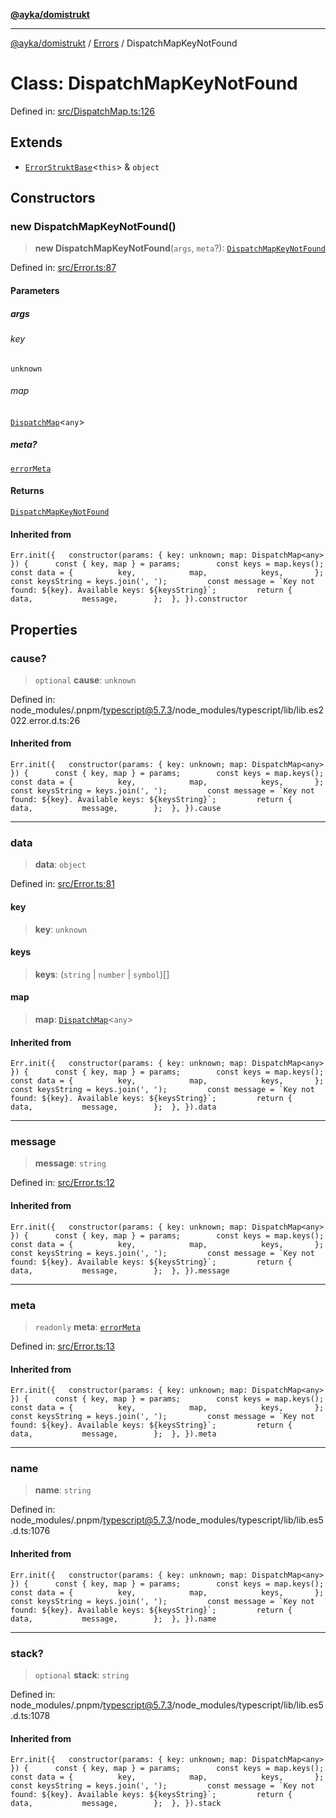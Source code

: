 [**@ayka/domistrukt**](../../../README.md)

***

[@ayka/domistrukt](../../../globals.md) / [Errors](../README.md) / DispatchMapKeyNotFound

# Class: DispatchMapKeyNotFound

Defined in: [src/DispatchMap.ts:126](https://github.com/AndreyMork/domistrukt/blob/d336ce883f586949cec0ae80ccb1b178d7aa8196/src/DispatchMap.ts#L126)

## Extends

- [`ErrorStruktBase`](../../Error/classes/ErrorStruktBase.md)\<`this`\> & `object`

## Constructors

### new DispatchMapKeyNotFound()

> **new DispatchMapKeyNotFound**(`args`, `meta`?): [`DispatchMapKeyNotFound`](DispatchMapKeyNotFound.md)

Defined in: [src/Error.ts:87](https://github.com/AndreyMork/domistrukt/blob/d336ce883f586949cec0ae80ccb1b178d7aa8196/src/Error.ts#L87)

#### Parameters

##### args

###### key

`unknown`

###### map

[`DispatchMap`](../../DispatchMap/classes/DispatchMap.md)\<`any`\>

##### meta?

[`errorMeta`](../../Error/type-aliases/errorMeta.md)

#### Returns

[`DispatchMapKeyNotFound`](DispatchMapKeyNotFound.md)

#### Inherited from

`` Err.init({ 	constructor(params: { key: unknown; map: DispatchMap<any> }) { 		const { key, map } = params; 		const keys = map.keys(); 		const data = { 			key, 			map, 			keys, 		}; 		const keysString = keys.join(', '); 		const message = `Key not found: ${key}. Available keys: ${keysString}`; 		return { 			data, 			message, 		}; 	}, }).constructor ``

## Properties

### cause?

> `optional` **cause**: `unknown`

Defined in: node\_modules/.pnpm/typescript@5.7.3/node\_modules/typescript/lib/lib.es2022.error.d.ts:26

#### Inherited from

`` Err.init({ 	constructor(params: { key: unknown; map: DispatchMap<any> }) { 		const { key, map } = params; 		const keys = map.keys(); 		const data = { 			key, 			map, 			keys, 		}; 		const keysString = keys.join(', '); 		const message = `Key not found: ${key}. Available keys: ${keysString}`; 		return { 			data, 			message, 		}; 	}, }).cause ``

***

### data

> **data**: `object`

Defined in: [src/Error.ts:81](https://github.com/AndreyMork/domistrukt/blob/d336ce883f586949cec0ae80ccb1b178d7aa8196/src/Error.ts#L81)

#### key

> **key**: `unknown`

#### keys

> **keys**: (`string` \| `number` \| `symbol`)[]

#### map

> **map**: [`DispatchMap`](../../DispatchMap/classes/DispatchMap.md)\<`any`\>

#### Inherited from

`` Err.init({ 	constructor(params: { key: unknown; map: DispatchMap<any> }) { 		const { key, map } = params; 		const keys = map.keys(); 		const data = { 			key, 			map, 			keys, 		}; 		const keysString = keys.join(', '); 		const message = `Key not found: ${key}. Available keys: ${keysString}`; 		return { 			data, 			message, 		}; 	}, }).data ``

***

### message

> **message**: `string`

Defined in: [src/Error.ts:12](https://github.com/AndreyMork/domistrukt/blob/d336ce883f586949cec0ae80ccb1b178d7aa8196/src/Error.ts#L12)

#### Inherited from

`` Err.init({ 	constructor(params: { key: unknown; map: DispatchMap<any> }) { 		const { key, map } = params; 		const keys = map.keys(); 		const data = { 			key, 			map, 			keys, 		}; 		const keysString = keys.join(', '); 		const message = `Key not found: ${key}. Available keys: ${keysString}`; 		return { 			data, 			message, 		}; 	}, }).message ``

***

### meta

> `readonly` **meta**: [`errorMeta`](../../Error/type-aliases/errorMeta.md)

Defined in: [src/Error.ts:13](https://github.com/AndreyMork/domistrukt/blob/d336ce883f586949cec0ae80ccb1b178d7aa8196/src/Error.ts#L13)

#### Inherited from

`` Err.init({ 	constructor(params: { key: unknown; map: DispatchMap<any> }) { 		const { key, map } = params; 		const keys = map.keys(); 		const data = { 			key, 			map, 			keys, 		}; 		const keysString = keys.join(', '); 		const message = `Key not found: ${key}. Available keys: ${keysString}`; 		return { 			data, 			message, 		}; 	}, }).meta ``

***

### name

> **name**: `string`

Defined in: node\_modules/.pnpm/typescript@5.7.3/node\_modules/typescript/lib/lib.es5.d.ts:1076

#### Inherited from

`` Err.init({ 	constructor(params: { key: unknown; map: DispatchMap<any> }) { 		const { key, map } = params; 		const keys = map.keys(); 		const data = { 			key, 			map, 			keys, 		}; 		const keysString = keys.join(', '); 		const message = `Key not found: ${key}. Available keys: ${keysString}`; 		return { 			data, 			message, 		}; 	}, }).name ``

***

### stack?

> `optional` **stack**: `string`

Defined in: node\_modules/.pnpm/typescript@5.7.3/node\_modules/typescript/lib/lib.es5.d.ts:1078

#### Inherited from

`` Err.init({ 	constructor(params: { key: unknown; map: DispatchMap<any> }) { 		const { key, map } = params; 		const keys = map.keys(); 		const data = { 			key, 			map, 			keys, 		}; 		const keysString = keys.join(', '); 		const message = `Key not found: ${key}. Available keys: ${keysString}`; 		return { 			data, 			message, 		}; 	}, }).stack ``
